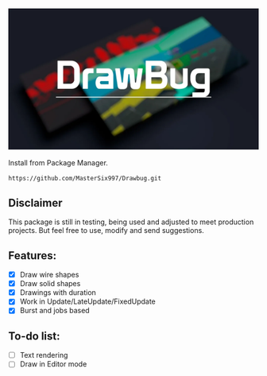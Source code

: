 ﻿<h1 align="center">
    <a href="#"><img align="center" src="Documentation/Sources/Drawbug.jpg"></a>
    <br />
</h1>

Install from Package Manager.
```
https://github.com/MasterSix997/Drawbug.git
```

## Disclaimer
This package is still in testing, being used and adjusted to meet production projects.
But feel free to use, modify and send suggestions.

## Features:
- [x] Draw wire shapes
- [x] Draw solid shapes
- [x] Drawings with duration
- [x] Work in Update/LateUpdate/FixedUpdate
- [x] Burst and jobs based

## To-do list:
- [ ] Text rendering
- [ ] Draw in Editor mode